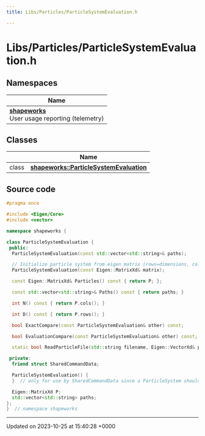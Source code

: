 ```yaml
---
title: Libs/Particles/ParticleSystemEvaluation.h

---
```


# Libs/Particles/ParticleSystemEvaluation.h



## Namespaces

| Name           |
| -------------- |
| **[shapeworks](../Namespaces/namespaceshapeworks.md)** <br>User usage reporting (telemetry)  |

## Classes

|                | Name           |
| -------------- | -------------- |
| class | **[shapeworks::ParticleSystemEvaluation](../Classes/classshapeworks_1_1ParticleSystemEvaluation.md)**  |




## Source code

```cpp
#pragma once

#include <Eigen/Core>
#include <vector>

namespace shapeworks {

class ParticleSystemEvaluation {
 public:
  ParticleSystemEvaluation(const std::vector<std::string>& paths);

  // Initialize particle system from eigen matrix (rows=dimensions, cols=num_samples)
  ParticleSystemEvaluation(const Eigen::MatrixXd& matrix);

  const Eigen::MatrixXd& Particles() const { return P; };

  const std::vector<std::string>& Paths() const { return paths; }

  int N() const { return P.cols(); }

  int D() const { return P.rows(); }

  bool ExactCompare(const ParticleSystemEvaluation& other) const;

  bool EvaluationCompare(const ParticleSystemEvaluation& other) const;

  static bool ReadParticleFile(std::string filename, Eigen::VectorXd& points);

 private:
  friend struct SharedCommandData;

  ParticleSystemEvaluation() {
  }  // only for use by SharedCommandData since a ParticleSystem should always be valid, never "empty"

  Eigen::MatrixXd P;
  std::vector<std::string> paths;
};
}  // namespace shapeworks
```


-------------------------------

Updated on 2023-10-25 at 15:40:28 +0000
